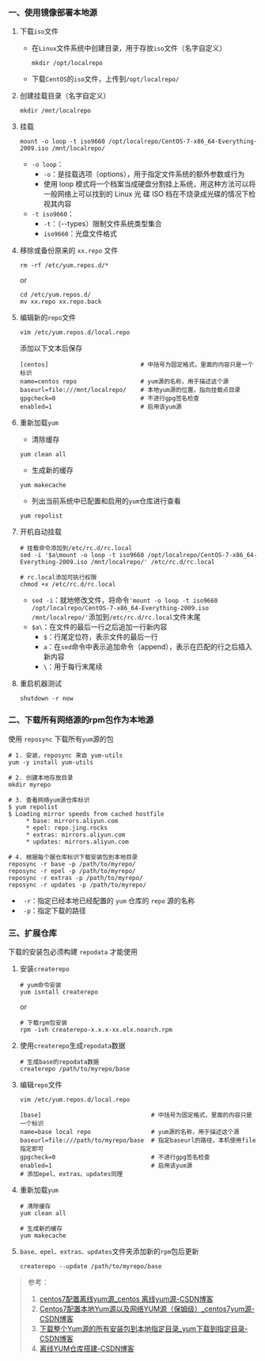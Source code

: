 ### 一、使用镜像部署本地源

1. 下载`iso`文件

   - 在`Linux`文件系统中创建目录，用于存放`iso`文件（名字自定义）
     ```shell
     mkdir /opt/localrepo

   - 下载`CentOS`的`iso`文件，上传到`/opt/localrepo/`

2. 创建挂载目录（名字自定义）

   ```shell
   mkdir /mnt/localrepo
   ```

3. 挂载

   ```shell
   mount -o loop -t iso9660 /opt/localrepo/CentOS-7-x86_64-Everything-2009.iso /mnt/localrepo/
   ```

   - `-o loop`：
     - `-o`：是挂载选项（options），用于指定文件系统的额外参数或行为
     - 使用 loop 模式将一个档案当成硬盘分割挂上系统，用这种方法可以将一般网络上可以找到的 Linux 光 碟 ISO 档在不烧录成光碟的情况下检视其内容
   - `-t iso9660`：
     - `-t`：（--types）限制文件系统类型集合
     - `iso9660`：光盘文件格式

4. 移除或备份原来的 `xx.repo` 文件

   ```shell
   rm -rf /etc/yum.repos.d/*
   ```

   or

   ```shell
   cd /etc/yum.repos.d/
   mv xx.repo xx.repo.back
   ```

5. 编辑新的`repo`文件

   ```shell
   vim /etc/yum.repos.d/local.repo
   ```

   添加以下文本后保存

   ```shell
   [centos]                          # 中括号为固定格式，里面的内容只是一个标识
   name=centos repo                  # yum源的名称，用于描述这个源
   baseurl=file:///mnt/localrepo/    # 本地yum源的位置，指向挂载点目录
   gpgcheck=0                        # 不进行gpg签名检查
   enabled=1                         # 启用该yum源 
   ```

6. 重新加载`yum`

   - 清除缓存

   ```shell
   yum clean all
   ```

   - 生成新的缓存

   ```shell
   yum makecache
   ```

   - 列出当前系统中已配置和启用的`yum`仓库进行查看

   ```shell
   yum repolist
   ```

7. 开机自动挂载

   ```shell
   # 挂载命令添加到/etc/rc.d/rc.local
   sed -i '$a\mount -o loop -t iso9660 /opt/localrepo/CentOS-7-x86_64-Everything-2009.iso /mnt/localrepo/' /etc/rc.d/rc.local
   
   # rc.local添加可执行权限
   chmod +x /etc/rc.d/rc.local
   ```

   - `sed -i`：就地修改文件，将命令`'mount -o loop -t iso9660 /opt/localrepo/CentOS-7-x86_64-Everything-2009.iso /mnt/localrepo/'`添加到`/etc/rc.d/rc.local`文件末尾
   - `$a\`：在文件的最后一行之后追加一行新内容
     - `$`：行尾定位符，表示文件的最后一行
     - `a`：在`sed`命令中表示追加命令（append），表示在匹配的行之后插入新内容
     - `\`：用于每行末尾续

8. 重启机器测试

   ```shell
   shutdown -r now
   ```

   

### 二、下载所有网络源的rpm包作为本地源

使用 `reposync` 下载所有`yum`源的包

```shell
# 1. 安装，reposync 来自 yum-utils
yum -y install yum-utils

# 2. 创建本地存放目录
mkdir myrepo

# 3. 查看网络yum源仓库标识
$ yum repolist
$ Loading mirror speeds from cached hostfile
     * base: mirrors.aliyun.com
     * epel: repo.jing.rocks
     * extras: mirrors.aliyun.com
     * updates: mirrors.aliyun.com

# 4. 根据每个据仓库标识下载安装包到本地目录
reposync -r base -p /path/to/myrepo/
reposync -r epel -p /path/to/myrepo/
reposync -r extras -p /path/to/myrepo/
reposync -r updates -p /path/to/myrepo/
```

-  `-r`：指定已经本地已经配置的 `yum` 仓库的 `repo` 源的名称
-  `-p`：指定下载的路径



### 三、扩展仓库

下载的安装包必须构建 `repodata` 才能使用

1. 安装`createrepo`
   ```shell
   # yum命令安装
   yum isntall createrepo
   ```

   or

   ```shell
   # 下载rpm包安装
   rpm -ivh createrepo-x.x.x-xx.elx.noarch.rpm
   ```

2. 使用`createrepo`生成`repodata`数据
   ```shell
   # 生成base的repodata数据
   createrepo /path/to/myrepo/base
   ```

3. 编辑`repo`文件
   ```shell
   vim /etc/yum.repos.d/local.repo
   
   [base]                               # 中括号为固定格式，里面的内容只是一个标识
   name=base local repo                 # yum源的名称，用于描述这个源
   baseurl=file:///path/to/myrepo/base  # 指定baseurl的路径，本机使用file指定即可
   gpgcheck=0                           # 不进行gpg签名检查
   enabled=1                            # 启用该yum源 
   # 添加epel、extras、updates同理
   ```

4. 重新加载`yum`

   ```shell
   # 清除缓存
   yum clean all
   
   # 生成新的缓存
   yum makecache
   ```


5. `base、epel、extras、updates`文件夹添加新的`rpm`包后更新

   ```shell
   createrepo --update /path/to/myrepo/base
   ```

   



> 参考：
>
> 1. [centos7配置离线yum源_centos 离线yum源-CSDN博客](https://blog.csdn.net/sinat_32724581/article/details/110119231?spm=1001.2014.3001.5506)
> 2. [Centos7配置本地Yum源以及网络YUM源（保姆级）_centos7yum源-CSDN博客](https://blog.csdn.net/2302_77228926/article/details/139559880?spm=1001.2014.3001.5506)
> 3. [下载整个Yum源的所有安装包到本地指定目录_yum下载到指定目录-CSDN博客](https://blog.csdn.net/qq_44895681/article/details/127616357?spm=1001.2014.3001.5506)
> 4. [离线YUM仓库搭建-CSDN博客](https://blog.csdn.net/weixin_41934601/article/details/105619688)
